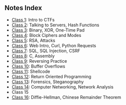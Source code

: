 ## Notes Index
* [Class 1](1.md): Intro to CTFs
* [Class 2](2.md): Talking to Servers, Hash Functions
* [Class 3](3.md): Binary, XOR, One-Time Pad
* [Class 4](4.md): Block Ciphers and Modes
* [Class 5](5.md): RSA, Attacks
* [Class 6](6.md): Web Intro, Curl, Python Requests
* [Class 7](7.md): SQL, SQL Injection, CSRF
* [Class 8](8.md): C, Assembly
* [Class 9](9.md): Reversing Practice
* [Class 10](10.md): Buffer Overflows
* [Class 11](11.md): Shellcode
* [Class 12](12.md): Return Oriented Programming
* [Class 13](13.md): Forensics, Steganography
* [Class 14](14.md): Computer Networking, Network Analysis
* Class 15
* [Class 16](16.md): Diffie-Hellman, Chinese Remainder Theorem
